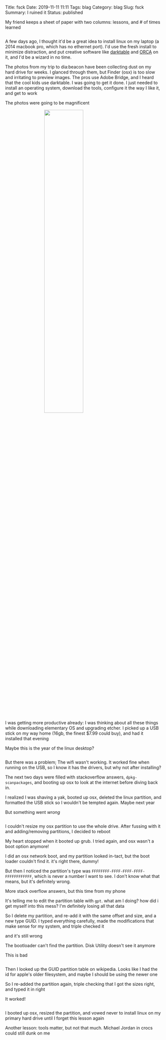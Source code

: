 Title: fsck
Date: 2019-11-11 11:11
Tags: blag
Category: blag
Slug: fsck
Summary: I ruined it
Status: published


My friend keeps a sheet of paper with two columns: lessons, and # of times learned

<div id="counts" class="p5"></div>

A few days ago, I thought it'd be a great idea to install linux on my laptop (a 2014 macbook pro, which has no ethernet port).
I'd use the fresh install to minimize distraction, and put creative software like [darktable](https://www.darktable.org/)
and [ORCA](https://100r.co/pages/orca.html) on it, and I'd be a wizard in no time.

The photos from my trip to dia:beacon have been collecting dust on my hard drive for weeks. I glanced through them, but Finder (osx)
is too slow and irritating to preview images. The pros use Adobe Bridge, and I heard that the cool kids use darktable. I was going to get it done.
I just needed to install an operating system, download the tools, configure it the way I like it, and get to work

The photos were going to be magnificent

<img src="{dirname}/steel.jpg">

I was getting more productive already: I was thinking about all these things while downloading elementary OS and upgrading etcher.
I picked up a USB stick on my way home (16gb, the finest $7.99 could buy), and had it installed that evening

Maybe this is the year of the linux desktop?

<div id="compy" class="p5"></div>

But there was a problem; The wifi wasn't working. It worked fine when running on the USB, so I know it has the drivers,
but why not after installing?

The next two days were filled with stackoverflow answers, `dpkg-scanpackages`, 
and booting up osx to look at the internet before diving back in.

I realized I was shaving a yak, booted up osx, deleted the linux partition, and formatted the USB stick so I wouldn't be tempted again.
Maybe next year

But something went *wrong*

<div id="glitch" class="p5"></div>

I couldn't resize my osx partition to use the whole drive. After fussing with it and adding/removing partitions, I decided to reboot

My heart stopped when it booted up grub. I tried again, and osx wasn't a boot option anymore!

I did an osx network boot, and my partition looked in-tact, but the boot loader couldn't find it. it's right there, dummy!

But then I noticed the partition's type was `FFFFFFFF-FFFF-FFFF-FFFF-FFFFFFFFFFFF`, which is never a number I want to see.
I don't know what that means, but it's definitely wrong.

More stack overflow answers, but this time from my phone

It's telling me to edit the partition table with `gpt`. what am I doing? how did i get myself into this mess? I'm definitely losing all that data

So I delete my partition, and re-add it with the same offset and size, and a new type GUID. I typed everything carefully,
made the modifications that make sense for my system, and triple checked it

and it's still wrong

The bootloader can't find the partition. Disk Utility doesn't see it anymore

This is bad

<div id="worse" class="p5"></div>

Then I looked up the GUID partition table on wikipedia. Looks like I had the id for apple's older filesystem, and maybe I should be using the newer one

So I re-added the partition again, triple checking that I got the sizes right, and typed it in right

It worked!

<div id="bless" class="p5"></div>

I booted up osx, resized the partition, and vowed never to install linux on my primary hard drive until I forget this lesson again

Another lesson: tools matter, but not that much. Michael Jordan in crocs could still dunk on me

<div id="fin" class="p5"></div>


<style> 
.p5 {
	display: flex;
	justify-content: center;
}

.p5 canvas {
	border-radius: 1rem;
}

img {
	width: 50%;
	height: auto;
	margin-left: auto;
	margin-right: auto;
	display:block;
}

</style>

<script src="https://cdnjs.cloudflare.com/ajax/libs/p5.js/0.9.0/p5.min.js"></script>
<script src="/scripts/colours.js"></script>
<script>
(function() {

	var makeSketch = function(target, draw, preload) {
		var sketch = function(p) {
			let e = document.getElementById(target);

			if(preload) {
				p.preload = function() {
					preload(p);
				}
			}

			p.setup = function() {

				let s = getComputedStyle(e)
				let w = parseInt(s.width)/2;
				if(preload) {
					p.createCanvas(w,w, p.WEBGL);
				}
				else {
					p.createCanvas(w,w);
				}
				p.background(0);
			}

			p.windowResized = function() {
				let s = getComputedStyle(e)
				let w = parseInt(s.width)/2;
				p.resizeCanvas(w, w);
			}
			p.draw = function() {
				draw(p);
			}
		}
		new p5(sketch, target);
	}



	makeSketch('counts', function(p) {
		let prevFrame = p.get();
		p.background(0);
		
		p.tint(255, 220);
		let s = 0.01;
		p.push();
		p.translate(p.width/2, p.height/2);
		p.rotate(p.PI * 0.005);
		p.translate(-p.width/2, -p.height/2);
		p.image(prevFrame, -p.width*s, -p.height*s, p.width * (1 + s*2), p.height * (1 + s*2));
		p.pop();

		p.tint(255,255);
		p.fill(255);
		p.textSize(p.height/2);
		p.textAlign(p.CENTER, p.CENTER);
		let f = performance.now() / 1000.0 * 12.0;
		p.text('' + Math.floor((f%100)/10) + Math.floor(f%10), p.width/2, p.height/2);
	})

	makeSketch('compy', function(p) {
		p.background(0);
		p.fill(255);

		let s = p.width / 24;
		let mx = p.width / 2;
		let my = p.height/2;
		p.rect(mx-s*6, my-s*6, s*12, s*10);
		p.rect(mx-s*2, my+s*4, s*4, s*1);
		p.rect(mx-s*3, my+s*5, s*6, s*1);

		p.fill(0);
		p.rect(mx-s*5, my-s*5, s*10, s*8);

		if(performance.now() % 1000 < 500) {
			p.fill(0, 255, 0);
			p.rect(mx-s*4, my-s*4, s*1, s*1);
		}
	})

	makeSketch('glitch', function(p) {
		let prevFrame = p.get();
		p.background(0);
		p.tint(255, 225);
		//p.image(prevFrame, -p.width * 0.01, -p.height * 0.01, p.width * 1.02, p.height * 1.02);
		p.image(prevFrame, 0,0,p.width,p.height);

		if(Math.random() > 0.1) {
			return;
		}

		let r = [0,0,p.width,p.height]
		for(let i = 0; i < 5 || Math.random() < 0.5; ++i) {
			let ri = i%2;
			if(Math.random() < 0.5) {
				r[ri] = (r[ri]+r[ri+2]) / 2;
			}
			else {
				r[ri+2] = (r[ri]+r[ri+2]) / 2;
			}
		}

		if(Math.random() < 0.5) {
			r = [r[1], r[0], r[3], r[2]];
		}

		let hcl = [Math.random() * p.PI * 2, 30, 90];
		hcl = CHCLToHCL(hcl);
		let rgb = HCLToRGB(hcl);
		p.fill(rgb[0] * 255, rgb[1] * 255, rgb[2] * 255);
		p.rect(r[0], r[1], r[2]-r[0], r[3]-r[1]);
	})

	makeSketch('worse', function(p) {
		p.background(0);
		p.fill(255);
		p.ellipse(p.width/2, p.height/2, p.width*0.75, p.width*0.75);

		p.fill(0);
		p.ellipse(p.width/2, p.height/2, p.width/5, p.width/5);


		for(let i = 0; i < 200; ++i) {
			let rand = Math.random();
			let a = rand * p.PI * 0.33 + p.PI * 0.125;
			let r = Math.random() * p.width*0.75 *0.5 * Math.sin(rand * p.PI);
			let x = p.width/2 + Math.cos(a) * r ;
			let y = p.height/2 - Math.sin(a) * r;
			p.line(p.width/2, p.height/2, x, y);
		}
		//p.noLoop();
	})

	makeSketch('bless', function(p) {
		
		let s = p.state.shader;
		p.shader(s);
		s.setUniform('time', performance.now()/1000.0);
		p.rect(0, 0, p.width, p.height);

	}, function(p) {
		p.state = {}
		p.state.shader = p.loadShader('{dirname}/quad.vert', '{dirname}/bless.frag');
	})

	makeSketch('fin', function(p) {
		p.background(0);
		p.fill(255);
		p.ellipse(p.width/2, p.height/2, p.width/4, p.width/4);
		p.fill(0);
		p.ellipse(p.width/2, p.height/2, p.width/4.5, p.width/4.5);
		p.noLoop();

	})
	
})()
</script>